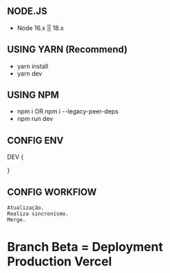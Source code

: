 ## NODE.JS

- Node 16.x || 18.x

## USING YARN (Recommend)

- yarn install
- yarn dev

## USING NPM

- npm i OR npm i --legacy-peer-deps
- npm run dev


## CONFIG ENV
DEV {


}

## CONFIG WORKFlOW
    Atualização.
    Realiza sincronismo.
    Merge.

 # Branch Beta = Deployment Production Vercel
